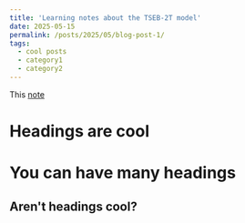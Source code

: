 ```yaml
---
title: 'Learning notes about the TSEB-2T model'
date: 2025-05-15
permalink: /posts/2025/05/blog-post-1/
tags:
  - cool posts
  - category1
  - category2
---
```


This [note](https://drive.google.com/file/d/1uOTeTV5BpLtSHfSRAwNmEfvFwldjtQsc/view?usp=drive_link)


Headings are cool
======

You can have many headings
======

Aren't headings cool?
------